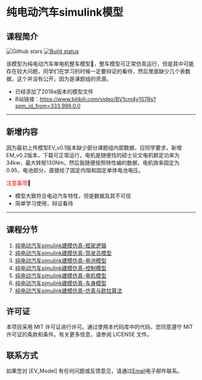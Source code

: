 # 纯电动汽车simulink模型

## 课程简介	
![Github stars](https://img.shields.io/github/stars/suntong-1221/EV_Model.svg)
[![Build status](https://ci.appveyor.com/api/projects/status/sb279kxuv1be391g?svg=true)](https://ci.appveyor.com/project/suntong-1221/EV_Model)



​该模型为纯电动汽车单电机整车模型🚗，整车模型可正常仿真运行，但是其中可能存在较大问题，同学们在学习的时候一定要辩证的看待，然后里面缺少几个表数据，这个并没有公开，因为是课题组的资源。

+ 已经添加了2018a版本的模型文件
+ B站链接：https://www.bilibili.com/video/BV1cm4y1S7Rs?spm_id_from=333.999.0.0
  
---

## 新增内容

​	因为最初上传模型EV_v0.1版本缺少部分课题组内部数据，应同学要求，新增EM_v0.2版本，下载可正常运行，电机是随便找的硕士论文电机额定功率为34kw，最大转矩130Nm，然后我随便按照特性编的数据，电机效率固定为0.95，电池部分，直接给了固定内阻和固定单体电池电压。

<font color=Red>注意事项</font>:underage:

+ 模型大致符合电动汽车特性，但是数据及其不可信
+ 简单学习使用，辩证看待
---
## 课程分节

1. [纯电动汽车simulink建模仿真-框架逻辑](https://www.bilibili.com/video/BV1cm4y1S7Rs/?spm_id_from=333.788&vd_source=df2f7337299806c5a1ed5a5f5b4ffd1d)
2. [纯电动汽车simulink建模仿真-驾驶员模型](https://www.bilibili.com/video/BV1a3411Y7dg/?spm_id_from=333.788&vd_source=df2f7337299806c5a1ed5a5f5b4ffd1d)
3. [纯电动汽车simulink建模仿真-电池模型](https://www.bilibili.com/video/BV1GT4y1y7TU/?spm_id_from=333.788&vd_source=df2f7337299806c5a1ed5a5f5b4ffd1d)
4. [纯电动汽车simulink建模仿真-控制模型](https://www.bilibili.com/video/BV18L4y1s7W2/?spm_id_from=333.788&vd_source=df2f7337299806c5a1ed5a5f5b4ffd1d)
5. [纯电动汽车simulink建模仿真-电机模型](https://www.bilibili.com/video/BV1Yq4y1b7PB/?spm_id_from=333.788&vd_source=df2f7337299806c5a1ed5a5f5b4ffd1d)
6. [纯电动汽车simulink建模仿真-车身模型](https://www.bilibili.com/video/BV1kb4y177MD/?spm_id_from=333.788&vd_source=df2f7337299806c5a1ed5a5f5b4ffd1d)
7. [纯电动汽车simulink建模仿真-仿真与欧拉算法](https://www.bilibili.com/video/BV1r5411o7Rg/?spm_id_from=333.788&vd_source=df2f7337299806c5a1ed5a5f5b4ffd1d)

## 许可证
本项目采用 MIT 许可证进行许可。通过使用本代码库中的代码，您同意遵守 MIT 许可证的条款和条件。有关更多信息，请参阅 LICENSE 文件。

## 联系方式
如果您对 [EV_Model] 有任何问题或反馈意见，请通过[Email](mailto:atongrun@outlook.com)电子邮件联系。
